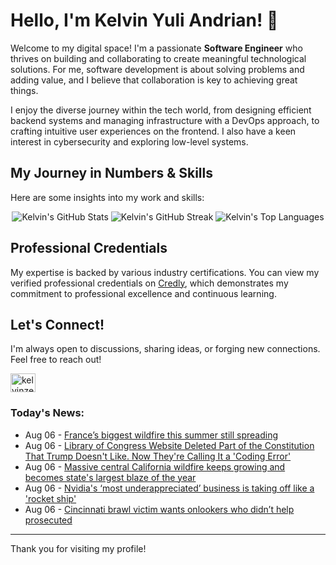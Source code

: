 # Hello, I'm Kelvin Yuli Andrian! 👋

Welcome to my digital space! I'm a passionate **Software Engineer** who thrives on building and collaborating to create meaningful technological solutions. For me, software development is about solving problems and adding value, and I believe that collaboration is key to achieving great things.

I enjoy the diverse journey within the tech world, from designing efficient backend systems and managing infrastructure with a DevOps approach, to crafting intuitive user experiences on the frontend. I also have a keen interest in cybersecurity and exploring low-level systems.

## My Journey in Numbers & Skills

Here are some insights into my work and skills:

<p align="center">
  <img src="https://github-readme-stats.vercel.app/api?username=kelvinzer0&show_icons=true&theme=radical" alt="Kelvin's GitHub Stats" />
  <img src="https://github-readme-streak-stats.herokuapp.com/?user=kelvinzer0&theme=radical" alt="Kelvin's GitHub Streak" />
  <img src="https://github-readme-stats.vercel.app/api/top-langs/?username=kelvinzer0&layout=compact&theme=radical" alt="Kelvin's Top Languages" />
</p>

## Professional Credentials

My expertise is backed by various industry certifications. You can view my verified professional credentials on [Credly](https://www.credly.com/users/kelvin-yuli-andrian/badges), which demonstrates my commitment to professional excellence and continuous learning.

## Let's Connect!

I'm always open to discussions, sharing ideas, or forging new connections. Feel free to reach out!

<p align="left">
    <a href="https://linkedin.com/in/kelvinzero" target="blank"><img align="center" src="https://cdn.jsdelivr.net/npm/simple-icons@3.0.1/icons/linkedin.svg" alt="kelvinzero" height="30" width="40" /></a>
</p>

### Today's News:

<!-- feed start -->
- Aug 06 - [France’s biggest wildfire this summer still spreading](https://www.yahoo.com/news/videos/france-biggest-wildfire-summer-still-214554011.html)
- Aug 06 - [Library of Congress Website Deleted Part of the Constitution That Trump Doesn't Like. Now They're Calling It a 'Coding Error'](https://www.yahoo.com/news/articles/library-congress-website-deleted-part-194147764.html)
- Aug 06 - [Massive central California wildfire keeps growing and becomes state's largest blaze of the year](https://www.yahoo.com/news/articles/massive-central-california-wildfire-keeps-185143921.html)
- Aug 06 - [Nvidia's ‘most underappreciated’ business is taking off like a 'rocket ship'](https://finance.yahoo.com/news/nvidias-most-underappreciated-business-is-taking-off-like-a-rocket-ship-183615113.html)
- Aug 06 - [Cincinnati brawl victim wants onlookers who didn’t help prosecuted](https://www.yahoo.com/news/articles/cincinnati-brawl-victim-wants-onlookers-182558747.html)
<!-- feed end -->

---

Thank you for visiting my profile!